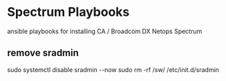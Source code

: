 # Spectrum Playbooks
ansible playbooks for installing CA / Broadcom DX Netops Spectrum


## remove sradmin
sudo systemctl disable sradmin --now
sudo rm -rf /sw/ /etc/init.d/sradmin
